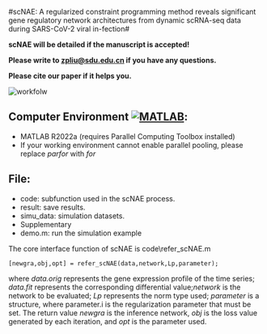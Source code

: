 #scNAE: A regularized constraint programming method reveals significant gene regulatory network architectures from dynamic scRNA-seq data during SARS-CoV-2 viral in-fection#


**scNAE will be detailed if the manuscript is accepted!**

**Please write to [zpliu@sdu.edu.cn](mailto:zpliu@sdu.edu.cn) if you have any questions.**

**Please cite our paper if it helps you.**

![workfolw](https://github.com/zpliulab/scNAE/blob/main/Supplementary/single%20cell.jpg)

Computer Environment [![MATLAB](https://img.shields.io/badge/MATLAB-R2022a-green.svg "MATLAB")](https://ww2.mathworks.cn/products/matlab.html "MATLAB"):
-
- MATLAB R2022a (requires Parallel Computing Toolbox installed)
- If your working environment cannot enable parallel pooling, please replace *parfor* with *for*


File:
-
- code: subfunction used in the scNAE process.
- result: save results.
- simu_data: simulation datasets.
- Supplementary
- demo.m: run the simulation example

The core interface function of scNAE is code\refer_scNAE.m

    [newgra,obj,opt] = refer_scNAE(data,network,Lp,parameter);

where *data.orig* represents the gene expression profile of the time series; *data.fit* represents the corresponding differential value;*network* is the network to be evaluated; *Lp* represents the norm type used; *parameter* is a structure, where parameter.i is the regularization parameter that must be set. The return value *newgra* is the inference network, *obj* is the loss value generated by each iteration, and *opt* is the parameter used.

